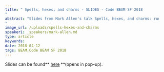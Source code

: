 ```yaml
---
title: " Spells, hexes, and charms - SLIDES - Code BEAM SF 2018
"
abstract: "Slides from Mark Allen's talk Spells, hexes, and charms: running your own private package service - Code BEAM SF 2018
"
image_url: /uploads/spells-hexes-and-charms
speaker1: _speakers/mark-allen.md
type: article
keywords: 
date: 2018-04-12
tags: BEAM,Code BEAM SF 2018
---
```

Slides can be found** <a href="/uploads/media/default/0001/01/d7aaf7e0c6bdb598df99c55c72fcb9f00894840d.pdf" target="_blank">here</a> **(opens in pop-up).
